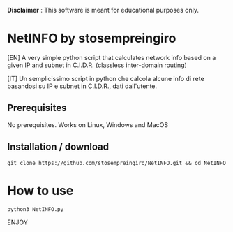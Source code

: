 
**Disclaimer** : This software is meant for educational purposes only.
# NetINFO by stosempreingiro

[EN] A very simple python script that calculates network info based on a given IP and subnet in C.I.D.R. (classless inter-domain routing)

[IT] Un semplicissimo script in python che calcola alcune info di rete basandosi su IP e subnet in C.I.D.R., dati dall'utente.

## Prerequisites

No prerequisites. Works on Linux, Windows and MacOS

## Installation / download

```
git clone https://github.com/stosempreingiro/NetINFO.git && cd NetINFO
```


# How to use
```
python3 NetINFO.py
```
ENJOY

